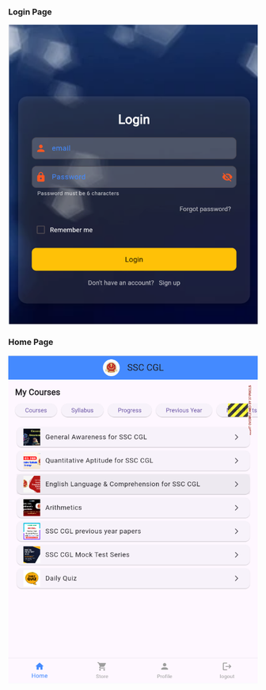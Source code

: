 ### Login Page
![image alt](https://github.com/Anushakotla71/flutter-exammitra/blob/3bccdebb0605eb452e9f865e6982abfeab715034/gitexammitra_images/Screenshot%202025-09-01%20075158.png)
### Home Page
![image alt](https://github.com/Anushakotla71/flutter-exammitra/blob/b4e04d5531d5d7e1de9b00529ea79f3fe9fa8f89/gitexammitra_images/Screenshot%202025-09-01%20075306.png)
